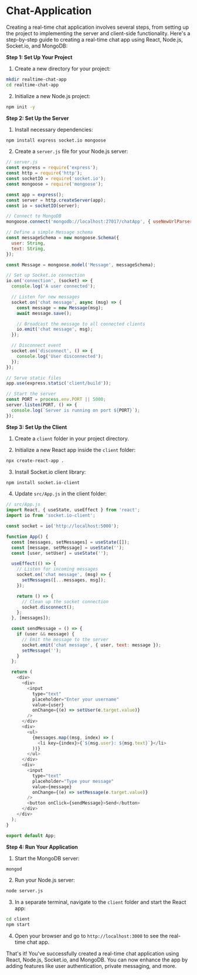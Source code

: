 # Chat-Application

Creating a real-time chat application involves several steps, from setting up the project to implementing the server and client-side functionality. Here's a step-by-step guide to creating a real-time chat app using React, Node.js, Socket.io, and MongoDB:

**Step 1: Set Up Your Project**

1. Create a new directory for your project:

```bash
mkdir realtime-chat-app
cd realtime-chat-app
```

2. Initialize a new Node.js project:

```bash
npm init -y
```

**Step 2: Set Up the Server**

1. Install necessary dependencies:

```bash
npm install express socket.io mongoose
```

2. Create a `server.js` file for your Node.js server:

```javascript
// server.js
const express = require('express');
const http = require('http');
const socketIO = require('socket.io');
const mongoose = require('mongoose');

const app = express();
const server = http.createServer(app);
const io = socketIO(server);

// Connect to MongoDB
mongoose.connect('mongodb://localhost:27017/chatApp', { useNewUrlParser: true, useUnifiedTopology: true });

// Define a simple Message schema
const messageSchema = new mongoose.Schema({
  user: String,
  text: String,
});

const Message = mongoose.model('Message', messageSchema);

// Set up Socket.io connection
io.on('connection', (socket) => {
  console.log('A user connected');

  // Listen for new messages
  socket.on('chat message', async (msg) => {
    const message = new Message(msg);
    await message.save();

    // Broadcast the message to all connected clients
    io.emit('chat message', msg);
  });

  // Disconnect event
  socket.on('disconnect', () => {
    console.log('User disconnected');
  });
});

// Serve static files
app.use(express.static('client/build'));

// Start the server
const PORT = process.env.PORT || 5000;
server.listen(PORT, () => {
  console.log(`Server is running on port ${PORT}`);
});
```

**Step 3: Set Up the Client**

1. Create a `client` folder in your project directory.

2. Initialize a new React app inside the `client` folder:

```bash
npx create-react-app .
```

3. Install Socket.io client library:

```bash
npm install socket.io-client
```

4. Update `src/App.js` in the client folder:

```javascript
// src/App.js
import React, { useState, useEffect } from 'react';
import io from 'socket.io-client';

const socket = io('http://localhost:5000');

function App() {
  const [messages, setMessages] = useState([]);
  const [message, setMessage] = useState('');
  const [user, setUser] = useState('');

  useEffect(() => {
    // Listen for incoming messages
    socket.on('chat message', (msg) => {
      setMessages([...messages, msg]);
    });

    return () => {
      // Clean up the socket connection
      socket.disconnect();
    };
  }, [messages]);

  const sendMessage = () => {
    if (user && message) {
      // Emit the message to the server
      socket.emit('chat message', { user, text: message });
      setMessage('');
    }
  };

  return (
    <div>
      <div>
        <input
          type="text"
          placeholder="Enter your username"
          value={user}
          onChange={(e) => setUser(e.target.value)}
        />
      </div>
      <div>
        <ul>
          {messages.map((msg, index) => (
            <li key={index}>{`${msg.user}: ${msg.text}`}</li>
          ))}
        </ul>
      </div>
      <div>
        <input
          type="text"
          placeholder="Type your message"
          value={message}
          onChange={(e) => setMessage(e.target.value)}
        />
        <button onClick={sendMessage}>Send</button>
      </div>
    </div>
  );
}

export default App;
```

**Step 4: Run Your Application**

1. Start the MongoDB server:

```bash
mongod
```

2. Run your Node.js server:

```bash
node server.js
```

3. In a separate terminal, navigate to the `client` folder and start the React app:

```bash
cd client
npm start
```

4. Open your browser and go to `http://localhost:3000` to see the real-time chat app.

That's it! You've successfully created a real-time chat application using React, Node.js, Socket.io, and MongoDB. You can now enhance the app by adding features like user authentication, private messaging, and more.
